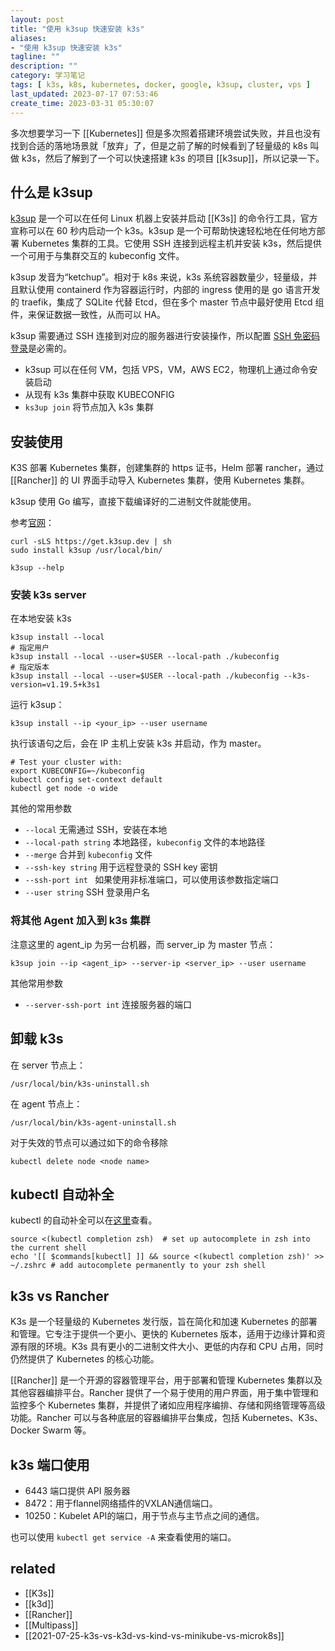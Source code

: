 ```yaml
---
layout: post
title: "使用 k3sup 快速安装 k3s"
aliases: 
- "使用 k3sup 快速安装 k3s"
tagline: ""
description: ""
category: 学习笔记
tags: [ k3s, k8s, kubernetes, docker, google, k3sup, cluster, vps ]
last_updated: 2023-07-17 07:53:46
create_time: 2023-03-31 05:30:07
---
```


多次想要学习一下 [[Kubernetes]] 但是多次照着搭建环境尝试失败，并且也没有找到合适的落地场景就「放弃」了，但是之前了解的时候看到了轻量级的 k8s 叫做 k3s，然后了解到了一个可以快速搭建 k3s 的项目 [[k3sup]]，所以记录一下。

## 什么是 k3sup

[k3sup](https://github.com/alexellis/k3sup) 是一个可以在任何 Linux 机器上安装并启动 [[K3s]] 的命令行工具，官方宣称可以在 60 秒内启动一个 k3s。k3sup 是一个可帮助快速轻松地在任何地方部署 Kubernetes 集群的工具。它使用 SSH 连接到远程主机并安装 k3s，然后提供一个可用于与集群交互的 kubeconfig 文件。

k3sup 发音为“ketchup”。相对于 k8s 来说，k3s 系统容器数量少，轻量级，并且默认使用 containerd 作为容器运行时，内部的 ingress 使用的是 go 语言开发的 traefik，集成了 SQLite 代替 Etcd，但在多个 master 节点中最好使用 Etcd 组件，来保证数据一致性，从而可以 HA。

k3sup 需要通过 SSH 连接到对应的服务器进行安装操作，所以配置 [SSH 免密码登录](/post/2016/06/ssh-copy-id.html)是必需的。

- k3sup 可以在任何 VM，包括 VPS，VM，AWS EC2，物理机上通过命令安装启动
- 从现有 k3s 集群中获取 KUBECONFIG
- `ks3up join` 将节点加入 k3s 集群

## 安装使用

K3S 部署 Kubernetes 集群，创建集群的 https 证书，Helm 部署 rancher，通过 [[Rancher]] 的 UI 界面手动导入 Kubernetes 集群，使用 Kubernetes 集群。

k3sup 使用 Go 编写，直接下载编译好的二进制文件就能使用。

参考[官网](https://github.com/alexellis/k3sup)：

```
curl -sLS https://get.k3sup.dev | sh
sudo install k3sup /usr/local/bin/

k3sup --help
```

### 安装 k3s server

在本地安装 k3s

```
k3sup install --local
# 指定用户
k3sup install --local --user=$USER --local-path ./kubeconfig
# 指定版本
k3sup install --local --user=$USER --local-path ./kubeconfig --k3s-version=v1.19.5+k3s1
```

运行 k3sup：

```
k3sup install --ip <your_ip> --user username
```

执行该语句之后，会在 IP 主机上安装 k3s 并启动，作为 master。

```
# Test your cluster with:
export KUBECONFIG=~/kubeconfig
kubectl config set-context default
kubectl get node -o wide
```

其他的常用参数 

- `--local` 无需通过 SSH，安装在本地
- `--local-path string` 本地路径，`kubeconfig` 文件的本地路径
- `--merge` 合并到 `kubeconfig` 文件
- `--ssh-key string` 用于远程登录的 SSH key 密钥
- `--ssh-port int ` 如果使用非标准端口，可以使用该参数指定端口
- `--user string` SSH 登录用户名

### 将其他 Agent 加入到 k3s 集群

注意这里的 agent_ip 为另一台机器，而 server_ip 为 master 节点：

    k3sup join --ip <agent_ip> --server-ip <server_ip> --user username

其他常用参数

- `--server-ssh-port int` 连接服务器的端口

## 卸载 k3s

在 server 节点上：

    /usr/local/bin/k3s-uninstall.sh

在 agent 节点上：

    /usr/local/bin/k3s-agent-uninstall.sh

对于失效的节点可以通过如下的命令移除

```
kubectl delete node <node name>
```

## kubectl 自动补全
kubectl 的自动补全可以在[这里](https://kubernetes.io/docs/reference/kubectl/cheatsheet/#kubectl-autocomplete)查看。

```
source <(kubectl completion zsh)  # set up autocomplete in zsh into the current shell
echo '[[ $commands[kubectl] ]] && source <(kubectl completion zsh)' >> ~/.zshrc # add autocomplete permanently to your zsh shell
```

## k3s vs Rancher

K3s 是一个轻量级的 Kubernetes 发行版，旨在简化和加速 Kubernetes 的部署和管理。它专注于提供一个更小、更快的 Kubernetes 版本，适用于边缘计算和资源有限的环境。K3s 具有更小的二进制文件大小、更低的内存和 CPU 占用，同时仍然提供了 Kubernetes 的核心功能。

[[Rancher]] 是一个开源的容器管理平台，用于部署和管理 Kubernetes 集群以及其他容器编排平台。Rancher 提供了一个易于使用的用户界面，用于集中管理和监控多个 Kubernetes 集群，并提供了诸如应用程序编排、存储和网络管理等高级功能。Rancher 可以与各种底层的容器编排平台集成，包括 Kubernetes、K3s、Docker Swarm 等。

## k3s 端口使用

- 6443 端口提供 API 服务器
- 8472：用于flannel网络插件的VXLAN通信端口。
- 10250：Kubelet API的端口，用于节点与主节点之间的通信。


也可以使用 `kubectl get service -A` 来查看使用的端口。


## related

- [[K3s]]
- [[k3d]]
- [[Rancher]]
- [[Multipass]]
- [[2021-07-25-k3s-vs-k3d-vs-kind-vs-minikube-vs-microk8s]]
